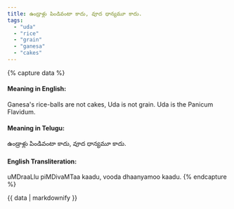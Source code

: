```yaml
---
title: ఉండ్రాళ్లు పిండివంటా కాదు, వూద ధాన్యమూ కాదు.
tags:
  - "uda"
  - "rice"
  - "grain"
  - "ganesa"
  - "cakes"
---
```


{% capture data %}
#### Meaning in English:
Ganesa's rice-balls are not cakes, Uda is not grain.
Uda is the Panicum Flavidum.

#### Meaning in Telugu:
ఉండ్రాళ్లు పిండివంటా కాదు, వూద ధాన్యమూ కాదు.

#### English Transliteration:
uMDraaLlu piMDivaMTaa kaadu, vooda dhaanyamoo kaadu.
{% endcapture %}

<div class="notice">{{ data | markdownify }}</div>

